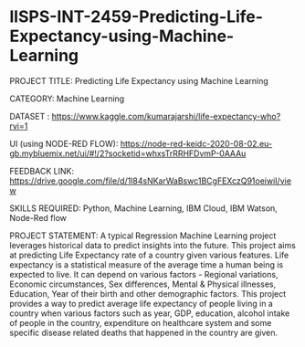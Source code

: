 # llSPS-INT-2459-Predicting-Life-Expectancy-using-Machine-Learning

PROJECT TITLE: 
Predicting Life Expectancy using Machine Learning

CATEGORY:
Machine Learning

DATASET : 
https://www.kaggle.com/kumarajarshi/life-expectancy-who?rvi=1

UI (using NODE-RED FLOW):
https://node-red-keidc-2020-08-02.eu-gb.mybluemix.net/ui/#!/2?socketid=whxsTrRRHFDvmP-0AAAu

FEEDBACK LINK:
https://drive.google.com/file/d/1l84sNKarWaBswc1BCgFEXczQ91oeiwiI/view

SKILLS REQUIRED:
Python, Machine Learning, IBM Cloud, IBM Watson, Node-Red flow

PROJECT STATEMENT:
A typical Regression Machine Learning project leverages historical data to predict insights into the future. This project aims at predicting Life Expectancy rate of a country given various features. Life expectancy is a statistical measure of the average time a human being is expected to live. It can depend on various factors - Regional variations, Economic circumstances, Sex differences, Mental & Physical illnesses, Education, Year of their birth and other demographic factors. This project provides a way to predict average life expectancy of people living in a country when various factors such as year, GDP, education, alcohol intake of people in the country, expenditure on healthcare system and some specific disease related deaths that happened in the country are given.


